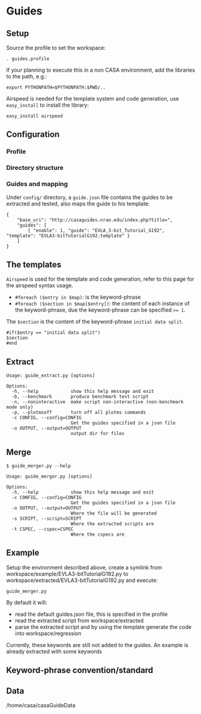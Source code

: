 # Guides

## Setup

Source the profile to set the workspace:

```
. guides.profile
```

If your planning to execute this in a non CASA environment, add the libraries to the path, e.g.:

```
export PYTHONPATH=$PYTHONPATH:$PWD/..
```

Airspeed is needed for the template system and code generation, use ```easy_install``` to install the library:

```
easy_install airspeed
```

## Configuration

### Profile

### Directory structure

### Guides and mapping

Under ```config/``` directory, a ```guide.json``` file contains the guides to be extracted and tested, also maps the guide to his template:

```
{
    "base_uri": "http://casaguides.nrao.edu/index.php?title=",
    "guides": [
        { "enable": 1, "guide": "EVLA_3-bit_Tutorial_G192", "template": "EVLA3-bitTutorialG192.template" }
    ]
}
```

## The templates

```Airspeed``` is used for the template and code generation, refer to this page for the airspeed syntax usage.

   * ```#foreach ($entry in $map)```: is the keyword-phrase
   * ```#foreach ($section in $map[$entry])```: the content of each instance of the keyword-phrase, due the keyword-phrase can be specified ```>= 1```.

The ```$section``` is the content of the keyword-phrase ```initial data split```.

```
#if($entry == "initial data split")
$section
#end
```

## Extract

```
Usage: guide_extract.py [options]

Options:
  -h, --help            show this help message and exit
  -b, --benchmark       produce benchmark test script
  -n, --noninteractive  make script non-interactive (non-benchmark mode only)
  -p, --plotmsoff       turn off all plotms commands
  -c CONFIG, --config=CONFIG
                        Get the guides specified in a json file
  -o OUTPUT, --output=OUTPUT
                        output dir for files
```

## Merge

```[
$ guide_merger.py --help

Usage: guide_merger.py [options]

Options:
  -h, --help            show this help message and exit
  -c CONFIG, --config=CONFIG
                        Get the guides specified in a json file
  -o OUTPUT, --output=OUTPUT
                        Where the file will be generated
  -s SCRIPT, --script=SCRIPT
                        Where the extracted scripts are
  -t CSPEC, --cspec=CSPEC
                        Where the cspecs are
```

## Example

Setup the environment described above, create a symlink from workspace/example/EVLA3-bitTutorialG192.py to workspace/extracted/EVLA3-bitTutorialG192.py and execute:

```
guide_merger.py
```

By default it will:

   * read the default guides.json file, this is specified in the profile
   * read the extracted script from workspace/extracted
   * parse the extracted script and by using the template generate the code into workspace/regression

Currently, these keywords are still not added to the guides. An example is already extracted with some keywords

## Keyword-phrase convention/standard


## Data
/home/casa/casaGuideData